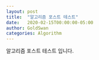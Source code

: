 ```yaml
---
layout: post
title:  "알고리즘 포스트 테스트"
date:   2020-02-15T00:00:00-05:00
author: GoldSwan
categories: Algorithm
---
```


알고리즘 포스트 테스트 입니다.
